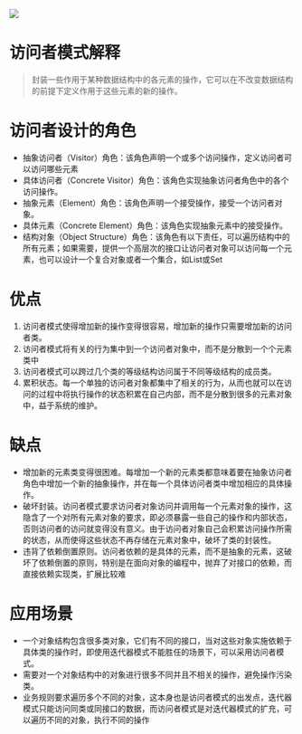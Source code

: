 ![](https://res.weread.qq.com/wrepub/epub_679952_63)
# 访问者模式解释
> 封装一些作用于某种数据结构中的各元素的操作，它可以在不改变数据结构的前提下定义作用于这些元素的新的操作。
# 访问者设计的角色
-  抽象访问者（Visitor）角色：该角色声明一个或多个访问操作，定义访问者可以访问哪些元素
-  具体访问者（Concrete Visitor）角色：该角色实现抽象访问者角色中的各个访问操作。
- 抽象元素（Element）角色：该角色声明一个接受操作，接受一个访问者对象。
- 具体元素（Concrete Element）角色：该角色实现抽象元素中的接受操作。
- 结构对象（Object Structure）角色：该角色有以下责任，可以遍历结构中的所有元素；如果需要，提供一个高层次的接口让访问者对象可以访问每一个元素，也可以设计一个复合对象或者一个集合，如List或Set
# 优点
1. 访问者模式使得增加新的操作变得很容易，增加新的操作只需要增加新的访问者类。
2. 访问者模式将有关的行为集中到一个访问者对象中，而不是分散到一个个元素类中
3. 访问者模式可以跨过几个类的等级结构访问属于不同等级结构的成员类。
4. 累积状态。每一个单独的访问者对象都集中了相关的行为，从而也就可以在访问的过程中将执行操作的状态积累在自己内部，而不是分散到很多的元素对象中，益于系统的维护。
# 缺点
- 增加新的元素类变得很困难。每增加一个新的元素类都意味着要在抽象访问者角色中增加一个新的抽象操作，并在每一个具体访问者类中增加相应的具体操作。
- 破坏封装。访问者模式要求访问者对象访问并调用每一个元素对象的操作，这隐含了一个对所有元素对象的要求，即必须暴露一些自己的操作和内部状态，否则访问者的访问就变得没有意义。由于访问者对象自己会积累访问操作所需的状态，从而使得这些状态不再存储在元素对象中，破坏了类的封装性。
- 违背了依赖倒置原则。访问者依赖的是具体的元素，而不是抽象的元素，这破坏了依赖倒置的原则，特别是在面向对象的编程中，抛弃了对接口的依赖，而直接依赖实现类，扩展比较难
# 应用场景
- 一个对象结构包含很多类对象，它们有不同的接口，当对这些对象实施依赖于具体类的操作时，即使用迭代器模式不能胜任的场景下，可以采用访问者模式。
- 需要对一个对象结构中的对象进行很多不同并且不相关的操作，避免操作污染类。
- 业务规则要求遍历多个不同的对象，这本身也是访问者模式的出发点，迭代器模式只能访问同类或同接口的数据，而访问者模式是对迭代器模式的扩充，可以遍历不同的对象，执行不同的操作